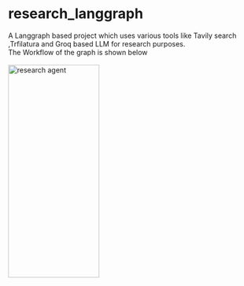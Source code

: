 # research_langgraph
A Langgraph based project which uses various tools like Tavily search ,Trfilatura and Groq based LLM for research purposes.<br>
The Workflow of the graph is shown below <br>
<br>
<img width="185" height="432" alt="research agent" src="https://github.com/user-attachments/assets/d54d7882-c67f-4cdf-ba40-158b9f4262e0" />
